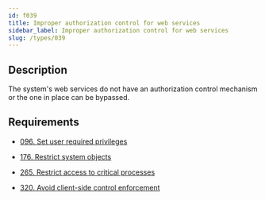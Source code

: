 ```yaml
---
id: f039
title: Improper authorization control for web services
sidebar_label: Improper authorization control for web services
slug: /types/039
---
```


## Description

The system's web services do not have an authorization control mechanism or the
one in place can be bypassed.

## Requirements

- [096. Set user required privileges](/criteria/authorization/096)

- [176. Restrict system objects](/criteria/data/176)

- [265. Restrict access to critical processes](/criteria/services/265)

- [320. Avoid client-side control enforcement](/criteria/architecture/320)
